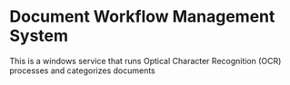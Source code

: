 # Document Workflow Management System

This is a windows service that runs Optical Character Recognition (OCR) processes and categorizes documents
